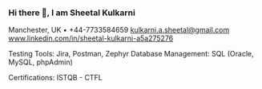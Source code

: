 ### Hi there 👋, I am Sheetal Kulkarni 
Manchester, UK • +44-7733584659
kulkarni.a.sheetal@gmail.com  
www.linkedin.com/in/sheetal-kulkarni-a5a275276


<!--
**SheetalKulk/SheetalKulk** is a ✨ _special_ ✨ repository because its `README.md` (this file) appears on your GitHub profile.

Here are some ideas to get you started:

- 🔭 I’m currently working on my IT skills to get back into tech space. 
- 🌱 I’m currently learning some new skills to get back into tech space after a gap of 15 years. 
- 👯 I’m looking to collaborate on 
- 🤔 I’m looking for help with ...
- 💬 Ask me about ...
- 📫 How to reach me: ...
- 😄 Pronouns: ...
- ⚡ Fun fact: ...
-->

Testing Tools: Jira, Postman, Zephyr
Database Management: SQL (Oracle, MySQL, phpAdmin)

Certifications: ISTQB - CTFL





